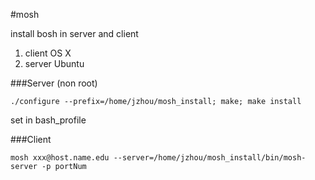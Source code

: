 #mosh

install bosh in server and client

1. client OS X
2. server Ubuntu

###Server (non root)

	./configure --prefix=/home/jzhou/mosh_install; make; make install

set in bash_profile

###Client

	mosh xxx@host.name.edu --server=/home/jzhou/mosh_install/bin/mosh-server -p portNum

